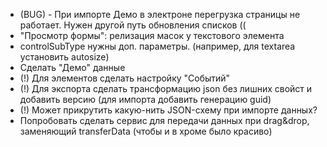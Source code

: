 - (BUG) - При импорте Демо в электроне перегрузка страницы не работает. Нужен другой путь обновления списков ((
- "Просмотр формы": релизация масок у текстового элемента
- controlSubType нужны доп. параметры. (например, для textarea установить autosize)
- Сделать "Демо" данные
- (!) Для элементов сделать настройку "Событий"
- (!) Для экспорта сделать трансформацию json без лишних свойст и добавить версию (для импорта добавить генерацию guid)
- (!) Может прикрутить какую-нить JSON-схему при импорте данных?
- Попробовать сделать сервис для передачи данных при drag&drop, заменяющий transferData (чтобы и в хроме было красиво)
